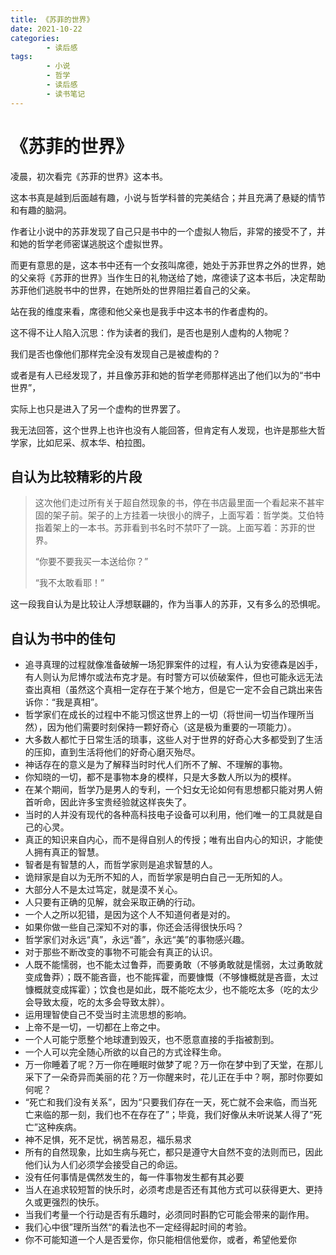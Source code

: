 ```yaml
---
title: 《苏菲的世界》
date: 2021-10-22
categories:
        - 读后感
tags:
        - 小说
        - 哲学
        - 读后感
        - 读书笔记
---
```


# 《苏菲的世界》

凌晨，初次看完《苏菲的世界》这本书。

这本书真是越到后面越有趣，小说与哲学科普的完美结合；并且充满了悬疑的情节和有趣的脑洞。

作者让小说中的苏菲发现了自己只是书中的一个虚拟人物后，非常的接受不了，并和她的哲学老师密谋逃脱这个虚拟世界。

而更有意思的是，这本书中还有一个女孩叫席德，她处于苏菲世界之外的世界，她的父亲将《苏菲的世界》当作生日的礼物送给了她，席德读了这本书后，决定帮助苏菲他们逃脱书中的世界，在她所处的世界阻拦着自己的父亲。

站在我的维度来看，席德和他父亲也是我手中这本书的作者虚构的。

这不得不让人陷入沉思：作为读者的我们，是否也是别人虚构的人物呢？

我们是否也像他们那样完全没有发现自己是被虚构的？

或者是有人已经发现了，并且像苏菲和她的哲学老师那样逃出了他们以为的“书中世界”，

实际上也只是进入了另一个虚构的世界罢了。

我无法回答，这个世界上也许也没有人能回答，但肯定有人发现，也许是那些大哲学家，比如尼采、叔本华、柏拉图。

## 自认为比较精彩的片段

> 这次他们走过所有关于超自然现象的书，停在书店最里面一个看起来不甚牢固的架子前。架子的上方挂着一块很小的牌子，上面写着：哲学类。艾伯特指着架上的一本书。苏菲看到书名时不禁吓了一跳。上面写着：苏菲的世界。
>
> “你要不要我买一本送给你？”
>
> “我不太敢看耶！”

这一段我自认为是比较让人浮想联翩的，作为当事人的苏菲，又有多么的恐惧呢。

## 自认为书中的佳句

- 追寻真理的过程就像准备破解一场犯罪案件的过程，有人认为安德森是凶手，有人则认为尼博尔或法布克才是。有时警方可以侦破案件，但也可能永远无法查出真相（虽然这个真相一定存在于某个地方，但是它一定不会自己跳出来告诉你：“我是真相”。
- 哲学家们在成长的过程中不能习惯这世界上的一切（将世间一切当作理所当然），因为他们需要时刻保持一颗好奇心（这是极为重要的一项能力）。
- 大多数人都忙于日常生活的琐事，这些人对于世界的好奇心大多都受到了生活的压抑，直到生活将他们的好奇心磨灭殆尽。
- 神话存在的意义是为了解释当时时代人们所不了解、不理解的事物。
- 你知晓的一切，都不是事物本身的模样，只是大多数人所以为的模样。
- 在某个期间，哲学乃是男人的专利，一个妇女无论如何有思想都只能对男人俯首听命，因此许多宝贵经验就这样丧失了。
- 当时的人并没有现代的各种高科技电子设备可以利用，他们唯一的工具就是自己的心灵。
- 真正的知识来自内心，而不是得自别人的传授；唯有出自内心的知识，才能使人拥有真正的智慧。
- 智者是有智慧的人，而哲学家则是追求智慧的人。
- 诡辩家是自以为无所不知的人，而哲学家是明白自己一无所知的人。
- 大部分人不是太过笃定，就是漠不关心。
- 人只要有正确的见解，就会采取正确的行动。
- 一个人之所以犯错，是因为这个人不知道何者是对的。
- 如果你做一些自己深知不对的事，你还会活得很快乐吗？
- 哲学家们对永远“真”，永远“善”，永远“美”的事物感兴趣。
- 对于那些不断改变的事物不可能会有真正的认识。
- 人既不能懦弱，也不能太过鲁莽，而要勇敢（不够勇敢就是懦弱，太过勇敢就变成鲁莽）；既不能吝啬，也不能挥霍，而要慷慨（不够慷概就是吝啬，太过慷概就变成挥霍）；饮食也是如此，既不能吃太少，也不能吃太多（吃的太少会导致太瘦，吃的太多会导致太胖）。
- 运用理智使自己不受当时主流思想的影响。
- 上帝不是一切，一切都在上帝之中。
- 一个人可能宁愿整个地球遭到毁灭，也不愿意直接的手指被割到。
- 一个人可以完全随心所欲的以自己的方式诠释生命。
- 万一你睡着了呢？万一你在睡眠时做梦了呢？万一你在梦中到了天堂，在那儿采下了一朵奇异而美丽的花？万一你醒来时，花儿正在手中？啊，那时你要如何呢？
- “死亡和我们没有关系”，因为“只要我们存在一天，死亡就不会来临，而当死亡来临的那一刻，我们也不在存在了”；毕竟，我们好像从未听说某人得了“死亡”这种疾病。
- 神不足惧，死不足忧，祸苦易忍，福乐易求
- 所有的自然现象，比如生病与死亡，都只是遵守大自然不变的法则而已，因此他们认为人们必须学会接受自己的命运。
- 没有任何事情是偶然发生的，每一件事物发生都有其必要
- 当人在追求较短暂的快乐时，必须考虑是否还有其他方式可以获得更大、更持久或更强烈的快乐。
- 当我们考量一个行动是否有乐趣时，必须同时斟酌它可能会带来的副作用。
- 我们心中很”理所当然“的看法也不一定经得起时间的考验。
- 你不可能知道一个人是否爱你，你只能相信他爱你，或者，希望他爱你
